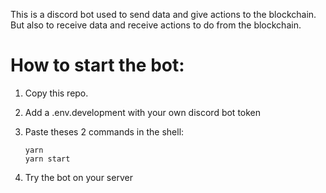 This is a discord bot used to send data and give actions to the blockchain. But also to receive data and receive actions to do from the blockchain.
# How to start the bot:

1. Copy this repo.

3. Add a .env.development with your own discord bot token

4. Paste theses 2 commands in the shell:

      ```
      yarn
      yarn start
      ```

5. Try the bot on your server